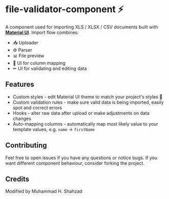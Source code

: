 # file-validator-component ⚡ 

A component used for importing XLS / XLSX / CSV documents built with [**Material UI**](https://mui.com/). Import flow combines:

- 📥 Uploader
- ⚙️ Parser
- 📊 File preview
- 🧪 UI for column mapping
- ✏ UI for validating and editing data

## Features

- Custom styles - edit Material UI theme to match your project's styles 🎨
- Custom validation rules - make sure valid data is being imported, easily spot and correct errors
- Hooks - alter raw data after upload or make adjustments on data changes
- Auto-mapping columns - automatically map most likely value to your template values, e.g. `name` -> `firstName`

## Contributing

Feel free to open issues if you have any questions or notice bugs. If you want different component behaviour, consider forking the project.

## Credits

Modified by Muhammad H. Shahzad
